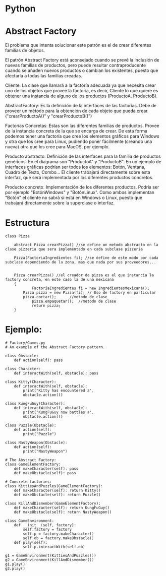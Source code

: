 # Python

Abstract Factory
===================


El problema que intenta solucionar este patrón es el
de crear diferentes familias de objetos.

El patrón Abstract Factory está aconsejado cuando
se prevé la inclusión de nuevas familias de productos,
pero puede resultar contraproducente cuando se añaden 
nuevos productos o cambian los existentes, puesto que 
afectaría a todas las familias creadas.

Cliente: La clase que llamará a la factoría adecuada 
ya que necesita crear uno de los objetos que provee la 
factoría, es decir, Cliente lo que quiere es obtener una 
instancia de alguno de los productos (ProductoA, ProductoB).

AbstractFactory: Es la definición de la interfaces de las 
factorías. Debe de proveer un método para la obtención de 
cada objeto que pueda crear. ("crearProductoA()" y 
"crearProductoB()")

Factorías Concretas: Estas son las diferentes familias de 
productos. Provee de la instancia concreta de la que se 
encarga de crear. De esta forma podemos tener una factoría 
que cree los elementos gráficos para Windows y otra que los 
cree para Linux, pudiendo poner fácilmente (creando una
nueva) otra que los cree para MacOS, por ejemplo.

Producto abstracto: Definición de las interfaces para la 
familia de productos genéricos. En el diagrama son 
"ProductoA" y "ProductoB". En un ejemplo de interfaces 
gráficas podrían ser todos los elementos: Botón, Ventana,
Cuadro de Texto, Combo... El cliente trabajará directamente 
sobre esta interfaz, que será implementada por los diferentes
productos concretos.

Producto concreto: Implementación de los diferentes productos. 
Podría ser por ejemplo "BotónWindows" y "BotónLinux". 
Como ambos implementan "Botón" el cliente no sabrá si está en 
Windows o Linux, puesto que trabajará directamente sobre la 
superclase o interfaz.

# Estructura

```
class Pizza

	abstract Pizza crearPizza() //se define un metodo abstracto en la clase pizzeria que sera implementado en cada subclase pizzeria
	
	Pizza(FactoriaIngredientes fi); //se define de este modo por cada subclase dependiendo de la zona, mas que nada por sus proveedores...
		

	Pizza crearPizza() //el creador de pizza es el que instancia la factory concreta, en este caso la de una mexicana 
	{
    		FactoríaIngredientes fi = new IngredientesMexicana();
   		Pizza pizza = new Pizza(fi); // Uso de factory en particular
		pizza.cortar();      //metodo de clase
    		pizza.empaquetar();  //metodo de clase
    		return pizza;
	}
```
# Ejemplo:
```
# Factory/Games.py
# An example of the Abstract Factory pattern.

class Obstacle:
    def action(self): pass

class Character:
    def interactWith(self, obstacle): pass

class Kitty(Character):
    def interactWith(self, obstacle):
        print("Kitty has encountered a",
        obstacle.action())

class KungFuGuy(Character):
    def interactWith(self, obstacle):
        print("KungFuGuy now battles a",
        obstacle.action())

class Puzzle(Obstacle):
    def action(self):
        print("Puzzle")

class NastyWeapon(Obstacle):
    def action(self):
        print("NastyWeapon")

# The Abstract Factory:
class GameElementFactory:
    def makeCharacter(self): pass
    def makeObstacle(self): pass

# Concrete factories:
class KittiesAndPuzzles(GameElementFactory):
    def makeCharacter(self): return Kitty()
    def makeObstacle(self): return Puzzle()

class KillAndDismember(GameElementFactory):
    def makeCharacter(self): return KungFuGuy()
    def makeObstacle(self): return NastyWeapon()

class GameEnvironment:
    def __init__(self, factory):
        self.factory = factory
        self.p = factory.makeCharacter()
        self.ob = factory.makeObstacle()
    def play(self):
        self.p.interactWith(self.ob)

g1 = GameEnvironment(KittiesAndPuzzles())
g2 = GameEnvironment(KillAndDismember())
g1.play()
g2.play()
```

